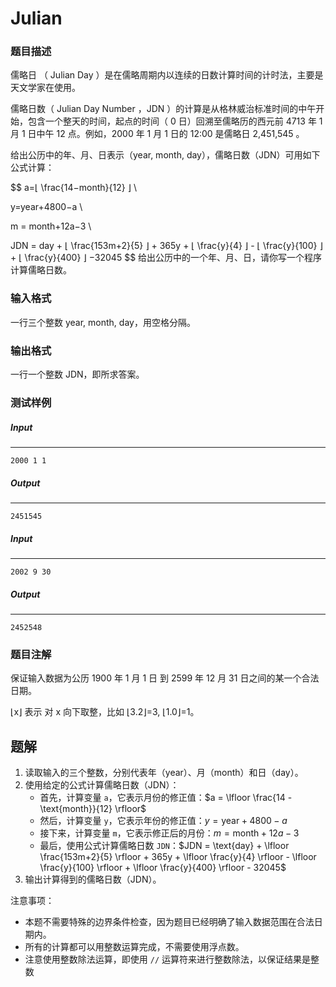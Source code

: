 # Julian

### 题目描述

儒略日 （ Julian Day ）是在儒略周期内以连续的日数计算时间的计时法，主要是天文学家在使用。

儒略日数（ Julian Day Number ，JDN ）的计算是从格林威治标准时间的中午开始，包含一个整天的时间，起点的时间（ 0 日）回溯至儒略历的西元前 4713 年 1 月 1 日中午 12 点。例如，2000 年 1 月 1 日的 12:00 是儒略日 2,451,545 。

给出公历中的年、月、日表示（year, month, day），儒略日数（JDN）可用如下公式计算：

$$
a=⌊ \frac{14−month}{12} ⌋ \\

y=year+4800−a \\

m = month+12a−3 \\

JDN = day + ⌊ \frac{153m+2}{5} ⌋ + 365y + ⌊ \frac{y}{4} ⌋ - ⌊ \frac{y}{100} ⌋ + ⌊ \frac{y}{400} ⌋ −32045
$$
给出公历中的一个年、月、日，请你写一个程序计算儒略日数。

### 输入格式

一行三个整数 year, month, day，用空格分隔。

### 输出格式

一行一个整数 JDN，即所求答案。

### 测试样例

##### Input

------

```
2000 1 1
```

##### Output

------

```
2451545
```

##### Input

------

```
2002 9 30
```

##### Output

------

```
2452548
```

### 题目注解

保证输入数据为公历 1900 年 1 月 1 日 到 2599 年 12 月 31 日之间的某一个合法日期。

⌊x⌋ 表示 对 x 向下取整，比如 ⌊3.2⌋=3, ⌊1.0⌋=1。



## 题解

1. 读取输入的三个整数，分别代表年（year）、月（month）和日（day）。
2. 使用给定的公式计算儒略日数（JDN）：
   - 首先，计算变量 `a`，它表示月份的修正值：$a = \lfloor \frac{14 - \text{month}}{12} \rfloor$
   - 然后，计算变量 `y`，它表示年份的修正值：$y = \text{year} + 4800 - a$
   - 接下来，计算变量 `m`，它表示修正后的月份：$m = \text{month} + 12a - 3$
   - 最后，使用公式计算儒略日数 `JDN`：$JDN = \text{day} + \lfloor \frac{153m+2}{5} \rfloor + 365y + \lfloor \frac{y}{4} \rfloor - \lfloor \frac{y}{100} \rfloor + \lfloor \frac{y}{400} \rfloor - 32045$
3. 输出计算得到的儒略日数（JDN）。

注意事项：

- 本题不需要特殊的边界条件检查，因为题目已经明确了输入数据范围在合法日期内。
- 所有的计算都可以用整数运算完成，不需要使用浮点数。
- 注意使用整数除法运算，即使用 `//` 运算符来进行整数除法，以保证结果是整数